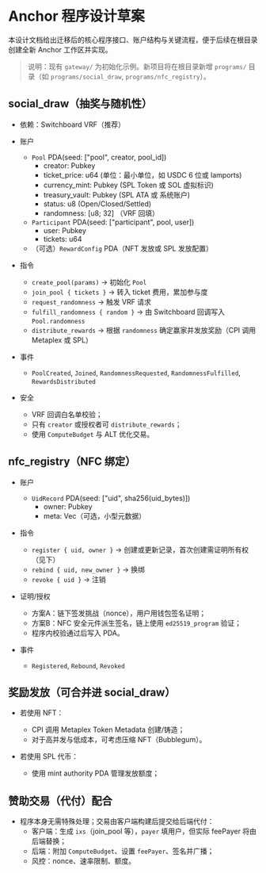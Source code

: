 # Anchor 程序设计草案

本设计文档给出迁移后的核心程序接口、账户结构与关键流程，便于后续在根目录创建全新 Anchor 工作区并实现。

> 说明：现有 `gateway/` 为初始化示例。新项目将在根目录新增 `programs/` 目录（如 `programs/social_draw`, `programs/nfc_registry`）。

## social_draw（抽奖与随机性）

- 依赖：Switchboard VRF（推荐）
- 账户
  - `Pool` PDA(seed: ["pool", creator, pool_id])
    - creator: Pubkey
    - ticket_price: u64 (单位：最小单位，如 USDC 6 位或 lamports)
    - currency_mint: Pubkey (SPL Token 或 SOL 虚拟标识)
    - treasury_vault: Pubkey (SPL ATA 或 系统账户)
    - status: u8 (Open/Closed/Settled)
    - randomness: [u8; 32] （VRF 回填）
  - `Participant` PDA(seed: ["participant", pool, user])
    - user: Pubkey
    - tickets: u64
  - （可选）`RewardConfig` PDA（NFT 发放或 SPL 发放配置）

- 指令
  - `create_pool(params)` -> 初始化 `Pool`
  - `join_pool { tickets }` -> 转入 ticket 费用，累加参与度
  - `request_randomness` -> 触发 VRF 请求
  - `fulfill_randomness { random }` -> 由 Switchboard 回调写入 `Pool.randomness`
  - `distribute_rewards` -> 根据 `randomness` 确定赢家并发放奖励（CPI 调用 Metaplex 或 SPL）

- 事件
  - `PoolCreated`, `Joined`, `RandomnessRequested`, `RandomnessFulfilled`, `RewardsDistributed`

- 安全
  - VRF 回调白名单校验；
  - 只有 `creator` 或授权者可 `distribute_rewards`；
  - 使用 `ComputeBudget` 与 ALT 优化交易。

## nfc_registry（NFC 绑定）

- 账户
  - `UidRecord` PDA(seed: ["uid", sha256(uid_bytes)])
    - owner: Pubkey
    - meta: Vec<u8>（可选，小型元数据）

- 指令
  - `register { uid, owner }` -> 创建或更新记录，首次创建需证明所有权（见下）
  - `rebind { uid, new_owner }` -> 换绑
  - `revoke { uid }` -> 注销

- 证明/授权
  - 方案A：链下签发挑战（nonce），用户用钱包签名证明；
  - 方案B：NFC 安全元件派生签名，链上使用 `ed25519_program` 验证；
  - 程序内校验通过后写入 PDA。

- 事件
  - `Registered`, `Rebound`, `Revoked`

## 奖励发放（可合并进 social_draw）

- 若使用 NFT：
  - CPI 调用 Metaplex Token Metadata 创建/铸造；
  - 对于高并发与低成本，可考虑压缩 NFT（Bubblegum）。

- 若使用 SPL 代币：
  - 使用 mint authority PDA 管理发放额度；

## 赞助交易（代付）配合

- 程序本身无需特殊处理；交易由客户端构建后提交给后端代付：
  - 客户端：生成 `ixs`（join_pool 等），`payer` 填用户，但实际 feePayer 将由后端替换；
  - 后端：附加 `ComputeBudget`、设置 `feePayer`、签名并广播；
  - 风控：nonce、速率限制、额度。
